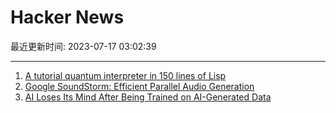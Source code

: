 # Hacker News

最近更新时间: 2023-07-17 03:02:39

--- 
1. [A tutorial quantum interpreter in 150 lines of Lisp](https://www.stylewarning.com/posts/quantum-interpreter/) 
2. [Google SoundStorm: Efficient Parallel Audio Generation](https://google-research.github.io/seanet/soundstorm/examples/) 
3. [AI Loses Its Mind After Being Trained on AI-Generated Data](https://promptideas.io/ai-loses-its-mind-after-being-trained-on-ai-generated-data/) 
